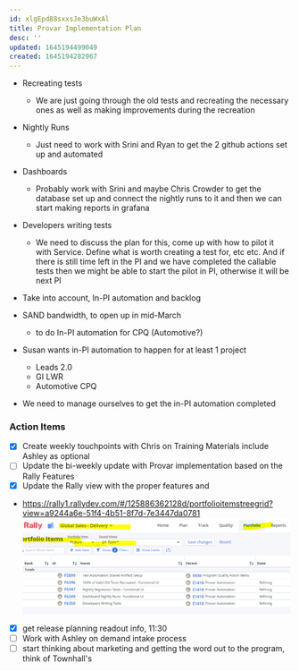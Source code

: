 ```yaml
---
id: xlgEpd88sxxsJe3buWxAl
title: Provar Implementation Plan
desc: ''
updated: 1645194499049
created: 1645194282967
---
```


- Recreating tests 
    - We are just going through the old tests and recreating the necessary ones as well as making improvements during the recreation
- Nightly Runs
    - Just need to work with Srini and Ryan to get the 2 github actions set up and automated

- Dashboards 
    - Probably work with Srini and maybe Chris Crowder to get the database set up and connect the nightly runs to it and then we can start making reports in grafana
- Developers writing tests
    - We need to discuss the plan for this, come up with how to pilot it with Service. Define what is worth creating a test for, etc etc. And if there is still time left in the PI and we have completed the callable tests then we might be able to start the pilot in PI, otherwise it will be next PI
- Take into account, In-PI automation and backlog
- SAND bandwidth, to open up in mid-March
    - to do In-PI automation for CPQ (Automotive?)
- Susan wants in-PI automation to happen for at least 1 project
    - Leads 2.0
    - GI LWR
    - Automotive CPQ
- We need to manage ourselves to get the in-PI automation completed
### Action Items
- [x] Create weekly touchpoints with Chris on Training Materials include Ashley as optional
- [ ] Update the bi-weekly update with Provar implementation based on the Rally Features
- [x] Update the Rally view with the proper features and 
- https://rally1.rallydev.com/#/125886362128d/portfolioitemstreegrid?view=a9244a6e-51f4-4b51-8f7d-7e3447da0781
![](/assets/images/2022-02-18-09-26-44.png)
- [x] get release planning readout info, 11:30
- [ ] Work with Ashley on demand intake process
- [ ] start thinking about marketing and getting the word out to the program, think of Townhall's